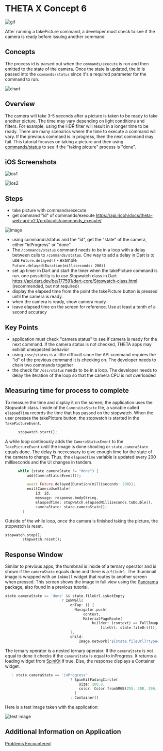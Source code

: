 # THETA X Concept 6

![gif](docs/stopwatch.gif)

After running a takePicture command, a developer must check to see if the camera is ready before issuing another command

## Concepts

The process id is parsed out when the `commands/execute` is run and then emitted to the state of the camera. Once the state is updated, the id is passed into the `commands/status` since it's a required parameter for the command to run. 

![chart](docs/flowchart.png)

## Overview

The camera will take 3-5 seconds after a picture is taken to be ready to take another picture.  The time may vary depending on light conditions and filters.  For example, using the HDR filter will result in a longer time to be ready.  There are many scenarios where the time to execute a command will vary. If the previous command is in progress, then the next command may fail. This tutorial focuses on taking a picture and then using [commands/status](https://api.ricoh/docs/theta-web-api-v2.1/protocols/commands_status/) to see if the "taking picture" process is "done".

## iOS Screenshots

![ios1](docs/ios1.png)

![ios2](docs/ios2.png)

## Steps
* take picture with commands/execute
* get command "id" of commands/execute https://api.ricoh/docs/theta-web-api-v2.1/protocols/commands_execute/

![image](https://user-images.githubusercontent.com/5799860/176561306-21da5cbd-a078-4466-af66-2e0afce837f3.png)

* using commands/status and the "id", get the "state" of the camera, either "inProgress" or "done"
* The `/commands/status` command needs to be in a loop with a delay between calls to `/commands/status`.  One way to add a delay in Dart is to use `Future.delayed()` - example    `Future.delayed(Duration(milliseconds: 200))`
* set up timer in Dart and start the timer when the takePicture command is run.  one possibility is to use Stopwatch class in Dart. https://api.dart.dev/be/177591/dart-core/Stopwatch-class.html (recommended, but not required)
* display the elapsed time from the point the takePicture button is pressed until the camera is ready. 
* when the camera is ready, show camera ready
* leave elapsed time on the screen for reference.  Use at least a tenth of a second accuracy

## Key Points

* application must check "camera status" to see if camera is ready for the next command.  If the camera status is not checked, THETA apps may exhibit unexpected behavior
* using `/osc/status` is a little difficult since the API command requires the "id" of the previous command it is checking on.  The developer needs to chain two commands together
* the check for `/osc/status` needs to be in a loop.  The developer needs to delay the iteration of the loop so that the camera CPU is not overloaded

## Measuring time for process to complete

To measure the time and display it on the screen, the application uses the Stopwatch class. Inside of the `CameraUseState` file, a variable called `elapsedTime` records the time that has passed on the stopwatch. When the user presses the takePicture button, the stopwatch is started in the `TakePictureEvent`.

```dart
      stopwatch.start();
```

A while loop continously adds the `CameraStatusEvent` to the `TakePictureEvent` until the image is done shooting or `state.cameraState` equals done. The delay is neccessary to give enough time for the state of the camera to change. Thus, the `elapsedTime` variable is updated every 200 milliseconds and the UI changes in tandem.

```dart
      while (state.cameraState != "done") {
          add(CameraStatusEvent());

          await Future.delayed(Duration(milliseconds: 200));
          emit(CameraUseState(
              id: id,
              message: response.bodyString,
              elaspedTime: stopwatch.elapsedMilliseconds.toDouble(),
              cameraState: state.cameraState));
        }
```

Outside of the while loop, once the camera is finished taking the picture, the stopwatch is reset.

```dart
stopwatch.stop();
        stopwatch.reset();
```

## Response Window

Similar to previous apps, the thumbnail is inside of a ternary operator and is shown if the `cameraState` equals done and there is a `fileUrl`. The thumbnail image is wrapped with an `InkWell` widget that routes to another screen when pressed. This screen shows the image in full view using the [Panorama](https://pub.dev/packages/panorama) package, also found in a previous tutorial.

```dart
state.cameraState == 'done' && state.fileUrl.isNotEmpty
                          ? InkWell(
                              onTap: () {
                                Navigator.push(
                                    context,
                                    MaterialPageRoute(
                                        builder: (context) => FullImageScreen(
                                            fileUrl: state.fileUrl)));
                              },
                              child:
                                  Image.network('${state.fileUrl}?type=thumb'))
```

The ternary operator is a nested ternary operator. If the `cameraState` is not equal to done it checks if the `cameraState` is equal to inProgress. It returns a loading widget from [SpinKit](https://pub.dev/packages/flutter_spinkit) if true. Else, the response displays a Container widget.

```dart
   : state.cameraState == 'inProgress'
                              ? SpinKitFadingCircle(
                                  size: 100.0,
                                  color: Color.fromARGB(255, 208, 206, 206),
                                )
                              : Container()
```

Here is a test image taken with the application:

![test image](docs/test_image.png)

## Additional Information on Application

[Problems Encountered](docs/problems.md)